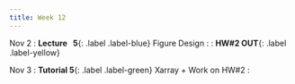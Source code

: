 ```yaml
---
title: Week 12
---
```


Nov 2
: **Lecture &nbsp; 5**{: .label .label-blue} Figure Design
  : [](#)
: **HW#2 OUT**{: .label .label-yellow}

Nov 3
: **Tutorial 5**{: .label .label-green} Xarray + Work on HW#2
  : [](#) 
